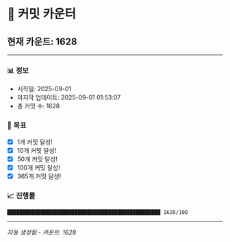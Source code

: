 # 🔢 커밋 카운터

## 현재 카운트: 1628

---

### 📊 정보
- 시작일: 2025-09-01
- 마지막 업데이트: 2025-09-01 01:53:07
- 총 커밋 수: 1628

### 🎯 목표
- [x] 1개 커밋 달성!
- [x] 10개 커밋 달성!
- [x] 50개 커밋 달성!
- [x] 100개 커밋 달성!
- [x] 365개 커밋 달성!

### 📈 진행률
```
██████████████████████████████████████████████████ 1628/100
```

---
*자동 생성됨 - 카운트: 1628*
